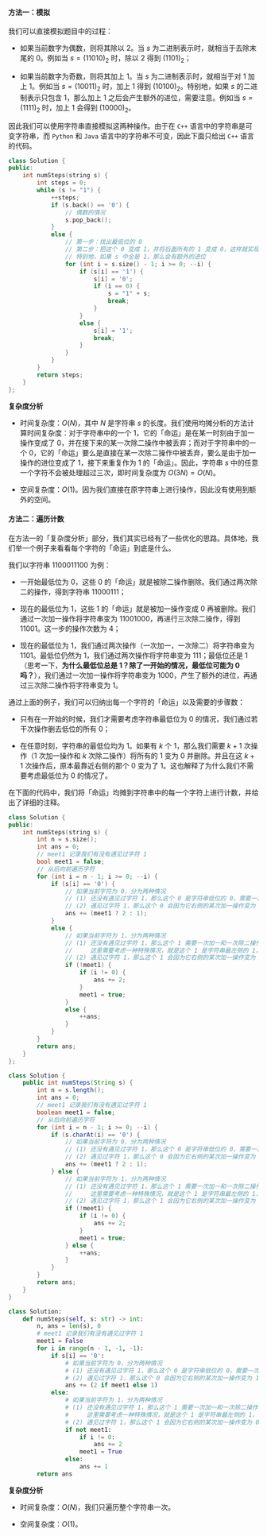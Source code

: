 #### 方法一：模拟

我们可以直接模拟题目中的过程：

- 如果当前数字为偶数，则将其除以 $2$。当 $s$ 为二进制表示时，就相当于去除末尾的 $0$。例如当 $s = (11010)_2$ 时，除以 $2$ 得到 $(1101)_2$；

- 如果当前数字为奇数，则将其加上 $1$。当 $s$ 为二进制表示时，就相当于对 $1$ 加上 $1$。例如当 $s = (10011)_2$ 时，加上 $1$ 得到 $(10100)_2$。特别地，如果 $s$ 的二进制表示只包含 $1$，那么加上 $1$ 之后会产生额外的进位，需要注意。例如当 $s=(1111)_2$ 时，加上 $1$ 会得到 $(10000)_2$。

因此我们可以使用字符串直接模拟这两种操作。由于在 `C++` 语言中的字符串是可变字符串，而 `Python` 和 `Java` 语言中的字符串不可变，因此下面只给出 `C++` 语言的代码。

```C++ [sol1-C++]
class Solution {
public:
    int numSteps(string s) {
        int steps = 0;
        while (s != "1") {
            ++steps;
            if (s.back() == '0') {
                // 偶数的情况
                s.pop_back();
            }
            else {
                // 第一步：找出最低位的 0
                // 第二步：把这个 0 变成 1，并将后面所有的 1 变成 0，这样就实现了 +1
                // 特别地，如果 s 中全是 1，那么会有额外的进位
                for (int i = s.size() - 1; i >= 0; --i) {
                    if (s[i] == '1') {
                        s[i] = '0';
                        if (i == 0) {
                            s = "1" + s;
                            break;
                        }
                    }
                    else {
                        s[i] = '1';
                        break;
                    }
                }
            }
        }
        return steps;
    }
};
```

**复杂度分析**

- 时间复杂度：$O(N)$，其中 $N$ 是字符串 $s$ 的长度。我们使用均摊分析的方法计算时间复杂度：对于字符串中的一个 $1$，它的「命运」是在某一时刻由于加一操作变成了 $0$，并在接下来的某一次除二操作中被丢弃；而对于字符串中的一个 $0$，它的「命运」要么是直接在某一次除二操作中被丢弃，要么是由于加一操作的进位变成了 $1$，接下来重复作为 $1$ 的「命运」。因此，字符串 $s$ 中的任意一个字符不会被处理超过三次，即时间复杂度为 $O(3N) = O(N)$。

- 空间复杂度：$O(1)$。因为我们直接在原字符串上进行操作，因此没有使用到额外的空间。

#### 方法二：遍历计数

在方法一的「复杂度分析」部分，我们其实已经有了一些优化的思路。具体地，我们举一个例子来看看每个字符的「命运」到底是什么。

我们以字符串 $1100011100$ 为例：

- 一开始最低位为 $0$，这些 $0$ 的「命运」就是被除二操作删除。我们通过两次除二的操作，得到字符串 $11000111$；

- 现在的最低位为 $1$，这些 $1$ 的「命运」就是被加一操作变成 $0$ 再被删除。我们通过一次加一操作将字符串变为 $11001000$，再进行三次除二操作，得到 $11001$。这一步的操作次数为 $4$；

- 现在的最低位为 $1$，我们通过两次操作（一次加一，一次除二）将字符串变为 $1101$。最低位仍然为 $1$，我们通过两次操作将字符串变为 $111$；最低位还是 $1$（思考一下，**为什么最低位总是 $1$？除了一开始的情况，最低位可能为 $0$ 吗？**），我们通过一次加一操作将字符串变为 $1000$，产生了额外的进位，再通过三次除二操作将字符串变为 $1$。

通过上面的例子，我们可以归纳出每一个字符的「命运」以及需要的步骤数：

- 只有在一开始的时候，我们才需要考虑字符串最低位为 $0$ 的情况，我们通过若干次操作删去低位的所有 $0$；

- 在任意时刻，字符串的最低位均为 $1$。如果有 $k$ 个 $1$，那么我们需要 $k + 1$ 次操作（$1$ 次加一操作和 $k$ 次除二操作）将所有的 $1$ 变为 $0$ 并删除。并且在这 $k + 1$ 次操作后，原本最靠近右侧的那个 $0$ 变为了 $1$。这也解释了为什么我们不需要考虑最低位为 $0$ 的情况了。

在下面的代码中，我们将「命运」均摊到字符串中的每一个字符上进行计数，并给出了详细的注释。

```C++ [sol2-C++]
class Solution {
public:
    int numSteps(string s) {
        int n = s.size();
        int ans = 0;
        // meet1 记录我们有没有遇见过字符 1
        bool meet1 = false;
        // 从后向前遍历字符
        for (int i = n - 1; i >= 0; --i) {
            if (s[i] == '0') {
                // 如果当前字符为 0，分为两种情况
                // (1) 还没有遇见过字符 1，那么这个 0 是字符串低位的 0，需要一次除二操作
                // (2) 遇见过字符 1，那么这个 0 会因为它右侧的某次加一操作变为 1，因此它需要一次加一和一次除二操作
                ans += (meet1 ? 2 : 1);
            }
            else {
                // 如果当前字符为 1，分为两种情况
                // (1) 还没有遇见过字符 1，那么这个 1 需要一次加一和一次除二操作
                //     这里需要考虑一种特殊情况，就是这个 1 是字符串最左侧的 1，它并不需要任何操作
                // (2) 遇见过字符 1，那么这个 1 会因为它右侧的某次加一操作变为 0，因此它只需要一次除二操作
                if (!meet1) {
                    if (i != 0) {
                        ans += 2;
                    }
                    meet1 = true;
                }
                else {
                    ++ans;
                }
            }
        }
        return ans;
    }
};
```

```Java [sol2-Java]
class Solution {
    public int numSteps(String s) {
        int n = s.length();
        int ans = 0;
        // meet1 记录我们有没有遇见过字符 1
        boolean meet1 = false;
        // 从后向前遍历字符
        for (int i = n - 1; i >= 0; --i) {
            if (s.charAt(i) == '0') {
                // 如果当前字符为 0，分为两种情况
                // (1) 还没有遇见过字符 1，那么这个 0 是字符串低位的 0，需要一次除二操作
                // (2) 遇见过字符 1，那么这个 0 会因为它右侧的某次加一操作变为 1，因此它需要一次加一和一次除二操作
                ans += (meet1 ? 2 : 1);
            } else {
                // 如果当前字符为 1，分为两种情况
                // (1) 还没有遇见过字符 1，那么这个 1 需要一次加一和一次除二操作
                //     这里需要考虑一种特殊情况，就是这个 1 是字符串最左侧的 1，它并不需要任何操作
                // (2) 遇见过字符 1，那么这个 1 会因为它右侧的某次加一操作变为 0，因此它只需要一次除二操作
                if (!meet1) {
                    if (i != 0) {
                        ans += 2;
                    }
                    meet1 = true;
                } else {
                    ++ans;
                }
            }
        }
        return ans;
    }
}
```

```Python [sol2-Python3]
class Solution:
    def numSteps(self, s: str) -> int:
        n, ans = len(s), 0
        # meet1 记录我们有没有遇见过字符 1
        meet1 = False
        for i in range(n - 1, -1, -1):
            if s[i] == '0':
                # 如果当前字符为 0，分为两种情况
                # (1) 还没有遇见过字符 1，那么这个 0 是字符串低位的 0，需要一次除二操作
                # (2) 遇见过字符 1，那么这个 0 会因为它右侧的某次加一操作变为 1，因此它需要一次加一和一次除二操作
                ans += (2 if meet1 else 1)
            else:
                # 如果当前字符为 1，分为两种情况
                # (1) 还没有遇见过字符 1，那么这个 1 需要一次加一和一次除二操作
                #     这里需要考虑一种特殊情况，就是这个 1 是字符串最左侧的 1，它并不需要任何操作
                # (2) 遇见过字符 1，那么这个 1 会因为它右侧的某次加一操作变为 0，因此它只需要一次除二操作
                if not meet1:
                    if i != 0:
                        ans += 2
                    meet1 = True
                else:
                    ans += 1
        return ans
```

**复杂度分析**

- 时间复杂度：$O(N)$，我们只遍历整个字符串一次。

- 空间复杂度：$O(1)$。